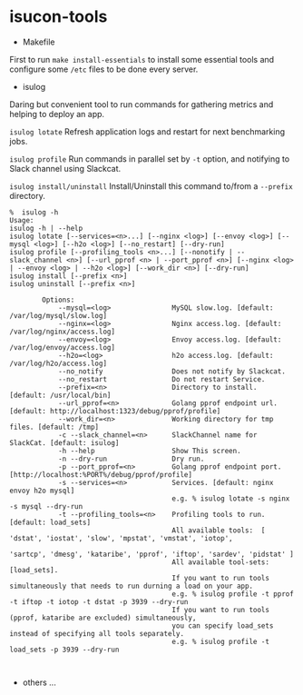 # isucon-tools
- Makefile

First to run `make install-essentials` to install some essential tools and configure some `/etc` files to be done every server.


- isulog

Daring but convenient tool to run commands for gathering metrics and helping to deploy an app.

`isulog lotate` Refresh application logs and restart for next benchmarking jobs.

`isulog profile` Run commands in parallel set by `-t` option, and notifying to Slack channel using Slackcat.

`isulog install/uninstall` Install/Uninstall this command to/from a `--prefix` directory.

```
%  isulog -h
Usage:
isulog -h | --help
isulog lotate [--services=<n>...] [--nginx <log>] [--envoy <log>] [--mysql <log>] [--h2o <log>] [--no_restart] [--dry-run]
isulog profile [--profiling_tools <n>...] [--nonotify | --slack_channel <n>] [--url_pprof <n> | --port_pprof <n>] [--nginx <log> | --envoy <log> | --h2o <log>] [--work_dir <n>] [--dry-run]
isulog install [--prefix <n>]
isulog uninstall [--prefix <n>]

        Options:
            --mysql=<log>               MySQL slow.log. [default: /var/log/mysql/slow.log]
            --nginx=<log>               Nginx access.log. [default: /var/log/nginx/access.log]
            --envoy=<log>               Envoy access.log. [default: /var/log/envoy/access.log]
            --h2o=<log>                 h2o access.log. [default: /var/log/h2o/access.log]
            --no_notify                 Does not notify by Slackcat.
            --no_restart                Do not restart Service.
            --prefix=<n>                Directory to install. [default: /usr/local/bin]
            --url_pprof=<n>             Golang pprof endpoint url. [default: http://localhost:1323/debug/pprof/profile]
            --work_dir=<n>              Working directory for tmp files. [default: /tmp]
            -c --slack_channel=<n>      SlackChannel name for SlackCat. [default: isulog]
            -h --help                   Show This screen.
            -n --dry-run                Dry run.
            -p --port_pprof=<n>         Golang pprof endpoint port. [http://localhost:%PORT%/debug/pprof/profile]
            -s --services=<n>           Services. [default: nginx envoy h2o mysql]
                                        e.g. % isulog lotate -s nginx -s mysql --dry-run
            -t --profiling_tools=<n>    Profiling tools to run. [default: load_sets]
                                        All available tools:  [ 'dstat', 'iostat', 'slow', 'mpstat', 'vmstat', 'iotop',
                                                                'sartcp', 'dmesg', 'kataribe', 'pprof', 'iftop', 'sardev', 'pidstat' ]
                                        All available tool-sets: [load_sets].
                                        If you want to run tools simultaneously that needs to run durning a load on your app.
                                        e.g. % isulog profile -t pprof -t iftop -t iotop -t dstat -p 3939 --dry-run
                                        If you want to run tools (pprof, kataribe are excluded) simultaneously,
                                        you can specify load_sets instead of specifying all tools separately.
                                        e.g. % isulog profile -t load_sets -p 3939 --dry-run



```

- others ...